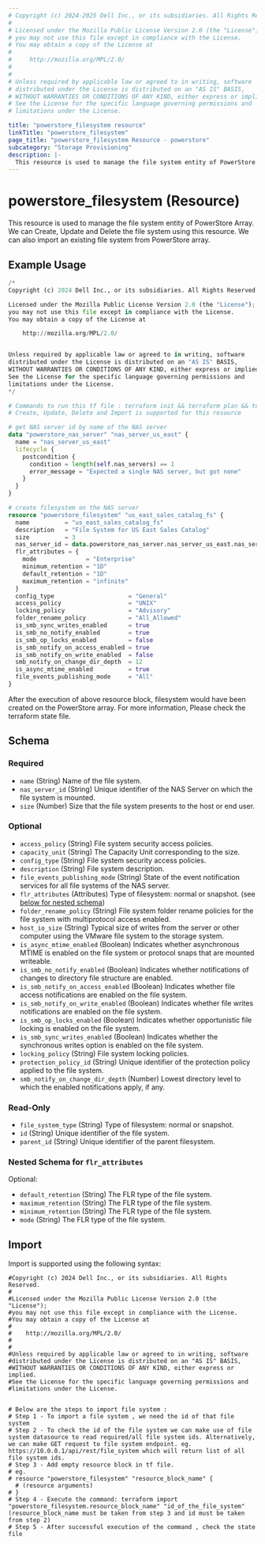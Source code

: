 ```yaml
---
# Copyright (c) 2024-2025 Dell Inc., or its subsidiaries. All Rights Reserved.
# 
# Licensed under the Mozilla Public License Version 2.0 (the "License");
# you may not use this file except in compliance with the License.
# You may obtain a copy of the License at
# 
#     http://mozilla.org/MPL/2.0/
# 
# 
# Unless required by applicable law or agreed to in writing, software
# distributed under the License is distributed on an "AS IS" BASIS,
# WITHOUT WARRANTIES OR CONDITIONS OF ANY KIND, either express or implied.
# See the License for the specific language governing permissions and
# limitations under the License.

title: "powerstore_filesystem resource"
linkTitle: "powerstore_filesystem"
page_title: "powerstore_filesystem Resource - powerstore"
subcategory: "Storage Provisioning"
description: |-
  This resource is used to manage the file system entity of PowerStore Array. We can Create, Update and Delete the file system using this resource. We can also import an existing file system from PowerStore array.
---
```


# powerstore_filesystem (Resource)

This resource is used to manage the file system entity of PowerStore Array. We can Create, Update and Delete the file system using this resource. We can also import an existing file system from PowerStore array.

## Example Usage

```terraform
/*
Copyright (c) 2024 Dell Inc., or its subsidiaries. All Rights Reserved.

Licensed under the Mozilla Public License Version 2.0 (the "License");
you may not use this file except in compliance with the License.
You may obtain a copy of the License at

    http://mozilla.org/MPL/2.0/


Unless required by applicable law or agreed to in writing, software
distributed under the License is distributed on an "AS IS" BASIS,
WITHOUT WARRANTIES OR CONDITIONS OF ANY KIND, either express or implied.
See the License for the specific language governing permissions and
limitations under the License.
*/

# Commands to run this tf file : terraform init && terraform plan && terraform apply
# Create, Update, Delete and Import is supported for this resource

# get NAS server id by name of the NAS server
data "powerstore_nas_server" "nas_server_us_east" {
  name = "nas_server_us_east"
  lifecycle {
    postcondition {
      condition = length(self.nas_servers) == 1
      error_message = "Expected a single NAS server, but got none"
    }
  }
}

# create filesystem on the NAS server
resource "powerstore_filesystem" "us_east_sales_catalog_fs" {
  name          = "us_east_sales_catalog_fs"
  description   = "File System for US East Sales Catalog"
  size          = 3
  nas_server_id = data.powerstore_nas_server.nas_server_us_east.nas_servers[0].id
  flr_attributes = {
    mode              = "Enterprise"
    minimum_retention = "1D"
    default_retention = "1D"
    maximum_retention = "infinite"
  }
  config_type                     = "General"
  access_policy                   = "UNIX"
  locking_policy                  = "Advisory"
  folder_rename_policy            = "All_Allowed"
  is_smb_sync_writes_enabled      = true
  is_smb_no_notify_enabled        = true
  is_smb_op_locks_enabled         = false
  is_smb_notify_on_access_enabled = true
  is_smb_notify_on_write_enabled  = false
  smb_notify_on_change_dir_depth  = 12
  is_async_mtime_enabled          = true
  file_events_publishing_mode     = "All"
}
```

After the execution of above resource block, filesystem would have been created on the PowerStore array. For more information, Please check the terraform state file.

<!-- schema generated by tfplugindocs -->
## Schema

### Required

- `name` (String) Name of the file system.
- `nas_server_id` (String) Unique identifier of the NAS Server on which the file system is mounted.
- `size` (Number) Size that the file system presents to the host or end user.

### Optional

- `access_policy` (String) File system security access policies.
- `capacity_unit` (String) The Capacity Unit corresponding to the size.
- `config_type` (String) File system security access policies.
- `description` (String) File system description.
- `file_events_publishing_mode` (String) State of the event notification services for all file systems of the NAS server.
- `flr_attributes` (Attributes) Type of filesystem: normal or snapshot. (see [below for nested schema](#nestedatt--flr_attributes))
- `folder_rename_policy` (String) File system folder rename policies for the file system with multiprotocol access enabled.
- `host_io_size` (String) Typical size of writes from the server or other computer using the VMware file system to the storage system.
- `is_async_mtime_enabled` (Boolean) Indicates whether asynchronous MTIME is enabled on the file system or protocol snaps that are mounted writeable.
- `is_smb_no_notify_enabled` (Boolean) Indicates whether notifications of changes to directory file structure are enabled.
- `is_smb_notify_on_access_enabled` (Boolean) Indicates whether file access notifications are enabled on the file system.
- `is_smb_notify_on_write_enabled` (Boolean) Indicates whether file writes notifications are enabled on the file system.
- `is_smb_op_locks_enabled` (Boolean) Indicates whether opportunistic file locking is enabled on the file system.
- `is_smb_sync_writes_enabled` (Boolean) Indicates whether the synchronous writes option is enabled on the file system.
- `locking_policy` (String) File system locking policies.
- `protection_policy_id` (String) Unique identifier of the protection policy applied to the file system.
- `smb_notify_on_change_dir_depth` (Number) Lowest directory level to which the enabled notifications apply, if any.

### Read-Only

- `file_system_type` (String) Type of filesystem: normal or snapshot.
- `id` (String) Unique identifier of the file system.
- `parent_id` (String) Unique identifier of the parent filesystem.

<a id="nestedatt--flr_attributes"></a>
### Nested Schema for `flr_attributes`

Optional:

- `default_retention` (String) The FLR type of the file system.
- `maximum_retention` (String) The FLR type of the file system.
- `minimum_retention` (String) The FLR type of the file system.
- `mode` (String) The FLR type of the file system.

## Import

Import is supported using the following syntax:

```shell
#Copyright (c) 2024 Dell Inc., or its subsidiaries. All Rights Reserved.
#
#Licensed under the Mozilla Public License Version 2.0 (the "License");
#you may not use this file except in compliance with the License.
#You may obtain a copy of the License at
#
#    http://mozilla.org/MPL/2.0/
#
#
#Unless required by applicable law or agreed to in writing, software
#distributed under the License is distributed on an "AS IS" BASIS,
#WITHOUT WARRANTIES OR CONDITIONS OF ANY KIND, either express or implied.
#See the License for the specific language governing permissions and
#limitations under the License.


# Below are the steps to import file system :
# Step 1 - To import a file system , we need the id of that file system 
# Step 2 - To check the id of the file system we can make use of file system datasource to read required/all file system ids. Alternatively, we can make GET request to file system endpoint. eg. https://10.0.0.1/api/rest/file_system which will return list of all file system ids.
# Step 3 - Add empty resource block in tf file. 
# eg. 
# resource "powerstore_filesystem" "resource_block_name" {
  # (resource arguments)
# }
# Step 4 - Execute the command: terraform import "powerstore_filesystem.resource_block_name" "id_of_the_file_system" (resource_block_name must be taken from step 3 and id must be taken from step 2)
# Step 5 - After successful execution of the command , check the state file
```
